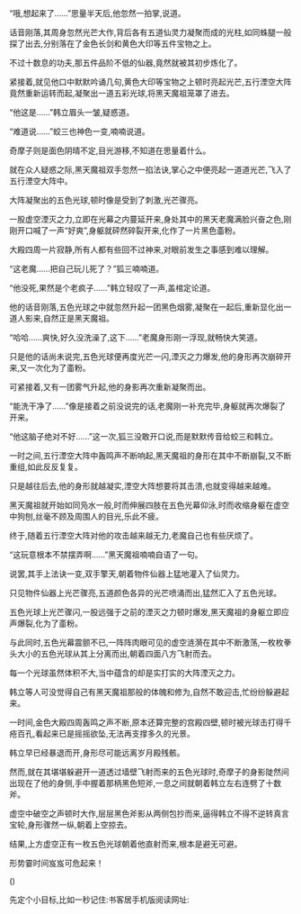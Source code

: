 
“哦,想起来了……”思量半天后,他忽然一拍掌,说道。

话音刚落,其周身忽然光芒大作,背后各有五道仙灵力凝聚而成的光柱,如同蛛腿一般探了出去,分别落在了金色长剑和黄色大印等五件宝物之上。

不过十数息的功夫,那五件品阶不低的仙器,竟然就被其初步炼化了。

紧接着,就见他口中默默吟诵几句,黄色大印等宝物之上顿时亮起光芒,五行湮空大阵竟然重新运转而起,凝聚出一道五彩光球,将黑天魔祖笼罩了进去。

“他这是……”韩立眉头一皱,疑惑道。

“难道说……”蛟三也神色一变,喃喃说道。

奇摩子则是面色阴晴不定,目光游移,不知道在思量着什么。

就在众人疑惑之际,黑天魔祖双手忽然一掐法诀,掌心之中便亮起一道道光芒,飞入了五行湮空大阵中。

大阵凝聚出的五色光球,顿时像是受到了刺激,光芒骤亮。

一股虚空湮灭之力,立即在光幕之内蔓延开来,身处其中的黑天老魔满脸兴奋之色,刚刚开口喊了一声“好爽”,身躯就砰然碎裂开来,化作了一片黑色齑粉。

大殿四周一片寂静,所有人都有些回不过神来,对眼前发生之事感到难以理解。

“这老魔……把自己玩儿死了？”狐三喃喃道。

“他没死,果然是个老疯子……”韩立轻叹了一声,盖棺定论道。

他的话音刚落,五色光球之中就忽然升起一团黑色烟雾,凝聚在一起后,重新显化出一道人影来,自然正是黑天魔祖。

“哈哈……爽快,好久没洗澡了,这下……”老魔身形刚一浮现,就畅快大笑道。

只是他的话尚未说完,五色光球便再度光芒一闪,湮灭之力爆发,他的身形再次崩碎开来,又一次化为了齑粉。

可紧接着,又有一团雾气升起,他的身影再次重新凝聚而出。

“能洗干净了……”像是接着之前没说完的话,老魔刚一补充完毕,身躯就再次爆裂了开来。

“他这脑子绝对不好……”这一次,狐三没敢开口说,而是默默传音给蛟三和韩立。

一时之间,五行湮空大阵中轰鸣声不断响起,黑天魔祖的身形在其中不断崩裂,又不断重组,如此反反复复。

只是越往后去,他的身形就越凝实,湮空大阵想要将其击溃,也就变得越来越难。

黑天魔祖就开始如同凫水一般,时而伸展四肢在五色光幕仰泳,时而收缩身躯在虚空中狗刨,丝毫不顾及周围人的目光,乐此不疲。

终于,随着五行湮空大阵对他的攻击越来越无力,老魔自己也有些厌烦了。

“这玩意根本不禁摆弄啊……”黑天魔祖喃喃自语了一句。

说罢,其手上法诀一变,双手擎天,朝着物件仙器上猛地灌入了仙灵力。

只见物件仙器上光芒骤亮,五道颜色各异的光芒喷涌而出,猛然汇入了五色光球。

五色光球上光芒骤闪,一股远强于之前的湮灭之力顿时爆发,黑天魔祖的身躯立即应声爆裂,化为了齑粉。

与此同时,五色光幕震颤不已,一阵阵肉眼可见的虚空涟漪在其中不断激荡,一枚枚拳头大小的五色光球从其上分离而出,朝着四面八方飞射而去。

每一个光球虽然体积不大,当中蕴含的却是实打实的大阵湮灭之力。

韩立等人可没觉得自己有黑天魔祖那般的体魄和修为,自然不敢迎击,忙纷纷躲避起来。

一时间,金色大殿四周轰鸣之声不断,原本还算完整的宫殿四壁,顿时被光球击打得千疮百孔,看起来已是摇摇欲坠,无法再支撑多久的光景。

韩立早已经暴退而开,身形尽可能远离岁月殿残骸。

然而,就在其堪堪躲避开一道透过墙壁飞射而来的五色光球时,奇摩子的身影陡然间出现在了他的身侧,手中握着那柄黑色短斧,一息之间就朝着韩立左右连劈了十数斧。

虚空中破空之声顿时大作,层层黑色斧影从两侧包抄而来,逼得韩立不得不逆转真言宝轮,身形骤然一纵,朝着上空掠去。

结果,上方虚空正有一枚五色光球朝着他直射而来,根本是避无可避。

形势霎时间岌岌可危起来！

()

先定个小目标,比如一秒记住:书客居手机版阅读网址: